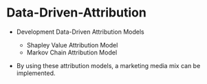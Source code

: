 # Data-Driven-Attribution

* Development Data-Driven Attribution Models
  * Shapley Value Attribution Model 
  * Markov Chain Attribution Model

* By using these attribution models, a marketing media mix can be implemented.
